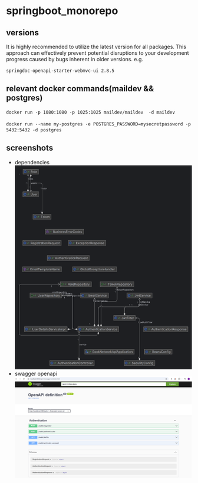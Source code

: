 ﻿# springboot_monorepo
## versions
It is highly recommended to utilize the latest version for all packages. 
This approach can effectively prevent potential disruptions to your development progress caused by bugs inherent in older versions.
e.g.
```
springdoc-openapi-starter-webmvc-ui 2.8.5
```


## relevant docker commands(maildev && postgres)
```bath
docker run -p 1080:1080 -p 1025:1025 maildev/maildev  -d maildev

docker run --name my-postgres -e POSTGRES_PASSWORD=mysecretpassword -p 5432:5432 -d postgres

```
## screenshots
- dependencies
![dependencies](screenshots/booknetworkapi-dependencies.png)
- swagger openapi
![swagger](screenshots/11-swagger-openapi.png)

